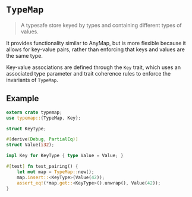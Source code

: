 # `TypeMap`

> A typesafe store keyed by types and containing different types of values.

It provides functionality similar to AnyMap, but is more flexible because it
allows for key-value pairs, rather than enforcing that keys and values are the
same type.

Key-value associations are defined through the `Key` trait, which uses an
associated type parameter and trait coherence rules to enforce the invariants
of `TypeMap`.

## Example

```rust
extern crate typemap;
use typemap::{TypeMap, Key};

struct KeyType;

#[derive(Debug, PartialEq)]
struct Value(i32);

impl Key for KeyType { type Value = Value; }

#[test] fn test_pairing() {
    let mut map = TypeMap::new();
    map.insert::<KeyType>(Value(42));
    assert_eq!(*map.get::<KeyType>().unwrap(), Value(42));
}
```

